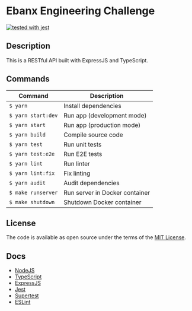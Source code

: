 # Ebanx Engineering Challenge

[![tested with jest](https://img.shields.io/badge/tested_with-jest-99424f.svg)](https://github.com/facebook/jest)

## Description

This is a RESTful API built with ExpressJS and TypeScript.

## Commands

Command | Description | 
--- | --- 
`$ yarn` | Install dependencies
`$ yarn start:dev` | Run app (development mode)
`$ yarn start` | Run app (production mode)
`$ yarn build` | Compile source code
`$ yarn test` | Run unit tests 
`$ yarn test:e2e` | Run E2E tests 
`$ yarn lint` | Run linter
`$ yarn lint:fix` | Fix linting
`$ yarn audit` | Audit dependencies
`$ make runserver` | Run server in Docker container
`$ make shutdown` | Shutdown Docker container

## License

The code is available as open source under the terms of the [MIT License](https://opensource.org/licenses/MIT).

## Docs
 - [NodeJS](https://nodejs.org/en/docs/)
 - [TypeScript](https://www.typescriptlang.org/docs/home.html)
 - [ExpressJS](https://expressjs.com/en/guide/routing.html)
 - [Jest](https://jestjs.io/docs/en/getting-started)
 - [Supertest](https://www.npmjs.com/package/supertest)
 - [ESLint](https://eslint.org)
